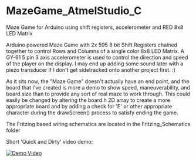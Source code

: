 MazeGame_AtmelStudio_C
======================

Maze Game for Arduino using shift registers, accelerometer and RED 8x8 LED Matrix

Arduino powered Maze Game with 2x 595 8 bit Shift Registers chained together to control Rows and Columns of a single color 8x8 LED Matrix.  A GY-61 5 pin 3 axis accelerometer is used to control the direction and speed of the player on the display.  I may end up adding some sound later with a piezo transducer if I don't get sidetracked onto another project first.  :)

As it sits now, the "Maze Game" doesn't actually have an end point, and the board that I've created is more a demo to show speed, maneuverability, and board size than to provide any sort of real maze to work through.  This could easily be changed by altering the board.h 2D array to create a more appropriate board and by adding a check for 'E' or other appropriate character during the drawScreen() process to satisfy ending the game.

The Fritzing based wiring schematics are located in the Fritzing_Schematics folder

Short 'Quick and Dirty' video demo:

[![Demo Video](http://www.youtube.com/watch?feature=player_embedded&v=J4HjXexkRcM)](http://i1.ytimg.com/vi/J4HjXexkRcM/2.jpg?time=1383978340292)


